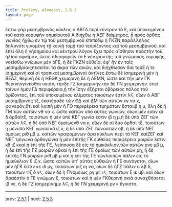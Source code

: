 ```yaml
---
title: Ptolemy, Almagest, 2.5.2
layout: page
---
```


ἔστω γὰρ μεσημβρινὸς κύκλος ὁ ΑΒΓΔ περὶ κέντρον τὸ Ε, καὶ ὑποκειμένου τοῦ κατὰ κορυφὴν σημείουτοῦ Α διήχθω ἡ ΑΕΓ διάμετρος, ᾗ πρὸς ὀρθὰς γωνίας ἤχθω ἐν τῷ τοῦ μεσημβρινοῦ ἐπιπέδῳ ἡ ΓΚΖΝ,παράλληλος δηλονότι γινομένη τῇ κοινῇ τομῇ τοῦ τεὁρίζοντος καὶ τοῦ μεσημβρινοῦ. καὶ ἐπεὶ ὅλη ἡ γῆσημείου καὶ κέντρου λόγον ἔχει πρὸς αἴσθησιν πρὸςτὴν τοῦ ἡλίου σφαῖραν, ὥστε ἀδιαφορεῖν τὸ Ε κέντροντῆς τοῦ γνώμονος κορυφῆς, νοείσθω γνώμων μὲν ὁΓΕ, ἡ δὲ ΓΚΖΝ εὐθεῖα, ἐφ' ἣν ἐν ταῖς μεσημβρίαιςπεσεῖται τὰ ἄκρα τῶν σκιῶν, καὶ διήχθωσαν διὰ τοῦΕ ἥ τε ἰσημερινὴ καὶ αἱ τροπικαὶ μεσημβριναὶ ἀκτῖνες.ἔστω δὲ ἰσημερινὴ μὲν ἡ ΒΕΔΖ, θερινὴ δὲ ἡ ΗΕΘΚ,χειμερινὴ δὲ ἡ ΛΕΜΝ, ὥστε καὶ τὴν μὲν ΓΚ θερινὴνγίνεσθαι σκιάν, τὴνδὲ ΓΖ ἰσημερινήν,τὴν δὲ ΓΝ χειμερινήν. ἐπεὶ τοίνυν ἡμὲν ΓΔ περιφέρεια,ᾗ τὴν ἴσην ἐξῆρται ὁβόρειος πόλος τοῦ ὁρίζοντος, ἐπὶ τοῦ ὑποκειμένου κλίματος τοιούτων ἐστὶν λϚ, οἵων ὁ ΑΒΓ μεσημβρινὸς τξ, ἑκατέραδὲ τῶν ΘΔ καὶ ΔΜ τῶν αὐτῶν κγ να κ, φανερόν,ὅτι καὶ λοιπὴ μὲν ἡ ΓΘ περιφέρεια τμημάτων ἔσταιιβ η μ, ὅλη δὲ ἡ ΓΜ τῶν αὐτῶν νθ να κ. ὥστε καὶτῶν ὑπὸ αὐτὰς γωνιῶν, οἵων μέν εἰσιν αἱ δ ὀρθαὶτξ, τοιούτων ἡ μὲν ὑπὸ ΚΕΓ γωνία ἐστὶν ιβ η μ,ἡ δὲ ὑπὸ ΖΕΓ τῶν αὐτῶν λϚ, ἡ δὲ ὑπὸ ΝΕΓ ὁμοίωςνθ να κ, οἵων δὲ αἱ δύο ὀρθαὶ τξ, τοιούτων ἡ μὲνὑπὸ ΚΕΓ γωνία κδ ιζ κ, ἡ δὲ ὑπὸ ΖΕΓ τῶναὐτῶν οβ, ἡ δὲ ὑπὸ ΝΕΓ ὁμοίως ριθ μβ μ. καὶτῶν γραφομένων ἄρα κύκλων περὶ τὰ ΚΕΓ καὶΖΕΓ καὶ ΝΕΓ τρίγωνα ὀρθογώνια ἡ μὲν ἐπὶτῆς ΓΚ εὐθείας περιφέρεια μοιρῶν ἐστιν κδ ιζ κκαὶ ἡ ἐπὶ τῆς ΓΕ, λείπουσα δὲ εἰς τὸ ἡμικύκλιον,τῶν αὐτῶν ρνε μβ μ, ἡ δὲ ἐπὶ τῆς ΓΖ μοιρῶν οβκαὶ ἡ ἐπὶ τῆς ΓΕ ὁμοίως τῶν αὐτῶν ρη, ἡ δὲ ἐπὶτῆς ΓΝ μοιρῶν ριθ μβ μ καὶ ἡ ἐπὶ τῆς ΓΕ τῶνλοιπῶν πάλιν εἰς τὸ ἡμικύκλιον ξ ιζ κ. ὥστε καὶτῶν ὑπ' αὐτὰς εὐθειῶν ἡ ΓΕ συνάγεται, οἵων μὲν ἡΓΚ ἐστιν κε ιδ μγ, τοιούτων ριζ ιη να, οἵων δὲ ἡΓΖ πάλιν ο λβ δ, τοιούτων Ϙζ δ νϚ, οἵων δὲ ἡ ΓΝὁμοίως ργ μϚ ιϚ, τοιούτων ξ ιε μβ. καὶ οἵων ἄραἐστὶν ὁ ΓΕ γνώμων ξ, τοιούτων καὶ ἡ μὲν ΓΚθερινὴ σκιὰ συναχθήσεται ιβ νε, ἡ δὲ ΓΖ ἰσημερινὴμγ λϚ, ἡ δὲ ΓΝ χειμερινὴ ργ κ ἔγγιστα.

---

prev: [2.5.1](../2.5.1/) | next: [2.5.3](../2.5.3/)

